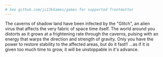 ```yaml
---
# See github.com/js13kGames/games for supported frontmatter
---
```

The caverns of shadow land have been infected by the "Glitch", an alien virus that affects the very fabric of space time itself. The world around you distorts as it grows at a frightening rate through the caverns, pulsing with an energy that warps the direction and strength of gravity. Only you have the power to restore stability to the affected areas, but do it fast!! ...as if it is given too much time to grow, it will be unstoppable in it's advance.